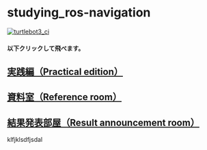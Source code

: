 # studying_ros-navigation
[![turtlebot3_ci](https://github.com/uhobeike/studying_ros-navigation/workflows/turtlebot3_ci/badge.svg?branch=Turtlebot3_practice&event=push)](https://github.com/uhobeike/studying_ros-navigation/actions?query=workflow%3Aturtlebot3_ci)

#### 以下クリックして飛べます。

## [実践編（Practical edition）](https://github.com/uhobeike/studying_ros-navigation/tree/Practical_edition)
## [資料室（Reference room）](https://github.com/uhobeike/studying_ros-navigation/tree/Reference_room)
## [結果発表部屋（Result announcement room）](https://github.com/uhobeike/studying_ros-navigation/tree/Result_announcement_room)

klfjklsdfjsdal
